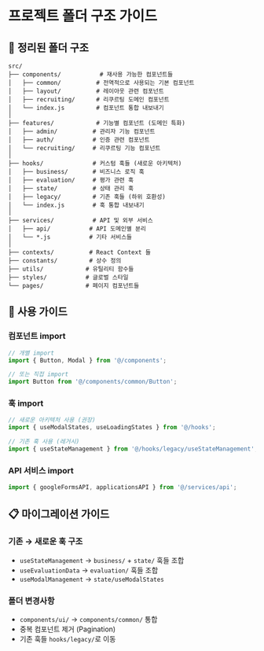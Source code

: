 # 프로젝트 폴더 구조 가이드

## 📁 정리된 폴더 구조

```
src/
├── components/           # 재사용 가능한 컴포넌트들
│   ├── common/          # 전역적으로 사용되는 기본 컴포넌트
│   ├── layout/          # 레이아웃 관련 컴포넌트
│   ├── recruiting/      # 리쿠르팅 도메인 컴포넌트
│   └── index.js         # 컴포넌트 통합 내보내기
│
├── features/            # 기능별 컴포넌트 (도메인 특화)
│   ├── admin/          # 관리자 기능 컴포넌트
│   ├── auth/           # 인증 관련 컴포넌트
│   └── recruiting/     # 리쿠르팅 기능 컴포넌트
│
├── hooks/              # 커스텀 훅들 (새로운 아키텍처)
│   ├── business/       # 비즈니스 로직 훅
│   ├── evaluation/     # 평가 관련 훅
│   ├── state/          # 상태 관리 훅
│   ├── legacy/         # 기존 훅들 (하위 호환성)
│   └── index.js        # 훅 통합 내보내기
│
├── services/           # API 및 외부 서비스
│   ├── api/           # API 도메인별 분리
│   └── *.js           # 기타 서비스들
│
├── contexts/          # React Context 들
├── constants/         # 상수 정의
├── utils/            # 유틸리티 함수들
├── styles/           # 글로벌 스타일
└── pages/            # 페이지 컴포넌트들
```

## 🔧 사용 가이드

### 컴포넌트 import
```javascript
// 개별 import
import { Button, Modal } from '@/components';

// 또는 직접 import
import Button from '@/components/common/Button';
```

### 훅 import
```javascript
// 새로운 아키텍처 사용 (권장)
import { useModalStates, useLoadingStates } from '@/hooks';

// 기존 훅 사용 (레거시)
import { useStateManagement } from '@/hooks/legacy/useStateManagement';
```

### API 서비스 import
```javascript
import { googleFormsAPI, applicationsAPI } from '@/services/api';
```

## 📋 마이그레이션 가이드

### 기존 → 새로운 훅 구조
- `useStateManagement` → `business/` + `state/` 훅들 조합
- `useEvaluationData` → `evaluation/` 훅들 조합
- `useModalManagement` → `state/useModalStates`

### 폴더 변경사항
- `components/ui/` → `components/common/` 통합
- 중복 컴포넌트 제거 (Pagination)
- 기존 훅들 `hooks/legacy/`로 이동